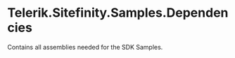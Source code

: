 Telerik.Sitefinity.Samples.Dependencies
=======================================

Contains all assemblies needed for the SDK Samples.
